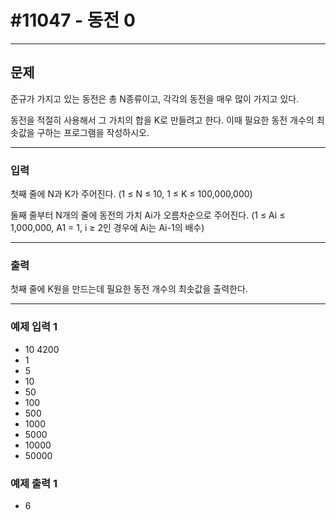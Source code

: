 # #11047 - 동전 0

---

## 문제
준규가 가지고 있는 동전은 총 N종류이고, 각각의 동전을 매우 많이 가지고 있다.

동전을 적절히 사용해서 그 가치의 합을 K로 만들려고 한다. 이때 필요한 동전 개수의 최솟값을 구하는 프로그램을 작성하시오.

---

### 입력
첫째 줄에 N과 K가 주어진다. (1 ≤ N ≤ 10, 1 ≤ K ≤ 100,000,000)

둘째 줄부터 N개의 줄에 동전의 가치 Ai가 오름차순으로 주어진다. (1 ≤ Ai ≤ 1,000,000, A1 = 1, i ≥ 2인 경우에 Ai는 Ai-1의 배수)

---

### 출력
첫째 줄에 K원을 만드는데 필요한 동전 개수의 최솟값을 출력한다.

---

### 예제 입력 1
- 10 4200 
- 1 
- 5 
- 10
- 50
- 100
- 500
- 1000
- 5000
- 10000
- 50000

### 예제 출력 1
- 6
